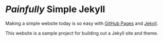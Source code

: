 # *Painfully* Simple Jekyll

Making a simple website today is so easy with [GitHub Pages](https://pages.github.com) and [Jekyll](https://jekyllrb.com).

This website is a sample project for building out a Jekyll site and theme.
